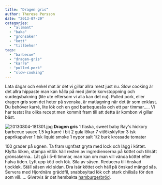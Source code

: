 ```yaml
---
title: "Dragen gris"
author: Therese Persson
date: "2013-07-29"
categories: 
  - "allmant"
  - "baka"
  - "gronsaker"
  - "kott"
  - "tillbehor"
tags: 
  - "barbecue"
  - "dragen-gris"
  - "karre"
  - "pulled-pork"
  - "slow-cooking"
---
```


Lata dagar och enkel mat är det vi gillar allra mest just nu. Slow cooking är det allra hippaste man kan hålla på med jämte korvstoppning och surdegsbakning (lite ute eftersom vi alla kan det nu). Pulled pork, eller dragen gris som det heter på svenska, är matlagning när det är som enklast. Du behöver karré, lite lök och en god barbequesås och ett par timmar..... Vi har testat lite olika recept men kommit fram till att detta är kombon vi gillar bäst.

![20130804-181301.jpg](/static/img/20130804-181301.jpg) **Dragen gris** 1 flaska, sweet baby Ray's hickory barbecue sauce 1,5 kg karré i bit 2 gula lökar 7 vitlöksklyftor 3 tsk paprikapulver 1 tsk liquid smoke 1 nypor salt 1/2 burk krossade tomater

100 grader på ugnen. Ta fram ugnfast gryta med lock och lägg i köttet. Klyfta löken, stampa vitlök häll resten av ingredienserna på köttet och tillsätt grönsakerna.. Låt gå i 5-6 timmar, man kan om man vill vända köttet efter halva tiden. Lyft upp kött och lök. Sila av såsen. Reducera till önskad tjocklek. Ställ såsen vid sidan. Dra isär köttet och häll på önskad mängd sås. Servera med Hjordnära gräddfil, snabbsyltad lök och stark chilisås för den som vill..... Givetvis är det hembakta [hamburgerbröd](https://www.burgare.com/recept/hamburgerbrod/flippin-burgers-hamburgerbrod/).

